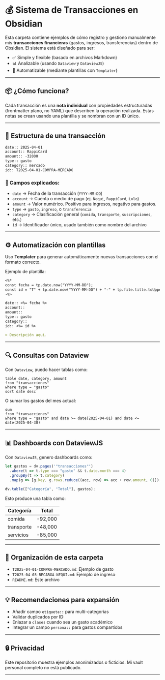 # 💰 Sistema de Transacciones en Obsidian

Esta carpeta contiene ejemplos de cómo registro y gestiono manualmente mis **transacciones financieras** (gastos, ingresos, transferencias) dentro de Obsidian. El sistema está diseñado para ser:

- ✅ Simple y flexible (basado en archivos Markdown)
- 📊 Analizable (usando `Dataview` y `DataviewJS`)
- 🤖 Automatizable (mediante plantillas con `Templater`)

---

## 📦 ¿Cómo funciona?

Cada transacción es una **nota individual** con propiedades estructuradas (frontmatter plano, no YAML) que describen la operación realizada. Estas notas se crean usando una plantilla y se nombran con un ID único.

---

## 🧾 Estructura de una transacción

```markdown
date:: 2025-04-01
account:: RappiCard
amount:: -32000
type:: gasto
category:: mercado
id:: T2025-04-01-COMPRA-MERCADO
````

### 🧩 Campos explicados:

- `date` → Fecha de la transacción (`YYYY-MM-DD`)
- `account` → Cuenta o medio de pago (ej. `Nequi`, `RappiCard`, `Lulo`)
- `amount` → Valor numérico. Positivo para ingresos, negativo para gastos.
- `type` → `gasto`, `ingreso`, o `transferencia`
- `category` → Clasificación general (`comida`, `transporte`, `suscripciones`, etc.)
- `id` → Identificador único, usado también como nombre del archivo

---

## ⚙️ Automatización con plantillas

Uso **Templater** para generar automáticamente nuevas transacciones con el formato correcto.

Ejemplo de plantilla:

```markdown
<%*
const fecha = tp.date.now("YYYY-MM-DD");
const id = "T" + tp.date.now("YYYY-MM-DD") + "-" + tp.file.title.toUpperCase();
-%>

date:: <%= fecha %>
account:: 
amount:: 
type:: gasto
category:: 
id:: <%= id %>

> Descripción aquí.
```

---

## 🔍 Consultas con Dataview

Con `Dataview`, puedo hacer tablas como:

```"dataview"
table date, category, amount
from "transacciones"
where type = "gasto"
sort date desc
```

O sumar los gastos del mes actual:

```"dataview"
sum
from "transacciones"
where type = "gasto" and date >= date(2025-04-01) and date <= date(2025-04-30)
```

---

## 📊 Dashboards con DataviewJS

Con `DataviewJS`, genero dashboards como:

```js
let gastos = dv.pages('"transacciones"')
  .where(t => t.type === "gasto" && t.date.month === 4)
  .groupBy(t => t.category)
  .map(g => [g.key, g.rows.reduce((acc, row) => acc + row.amount, 0)]);

dv.table(["Categoría", "Total"], gastos);
```

Esto produce una tabla como:

| Categoría  | Total   |
| ---------- | ------- |
| comida     | -92,000 |
| transporte | -48,000 |
| servicios  | -85,000 |

---

## 📁 Organización de esta carpeta

- `T2025-04-01-COMPRA-MERCADO.md`: Ejemplo de gasto
- `T2025-04-03-RECARGA-NEQUI.md`: Ejemplo de ingreso
- `README.md`: Este archivo

---

## 💡 Recomendaciones para expansión

- Añadir campo `etiqueta::` para multi-categorías
- Validar duplicados por ID
- Enlazar a `clases` cuando sea un gasto académico
- Integrar un campo `persona::` para gastos compartidos

---

## 🔒 Privacidad

Este repositorio muestra ejemplos anonimizados o ficticios. Mi vault personal completo no está publicado.

---

